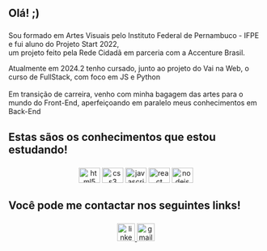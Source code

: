 <h2 align="left">Olá! ;)</h2>

###

<p align="left">Sou formado em Artes Visuais pelo Instituto Federal de Pernambuco - IFPE e fui aluno do Projeto Start 2022,<br> um projeto feito pela Rede Cidadã em parceria com a Accenture Brasil. <br>
  
  Atualmente em 2024.2 tenho cursado, junto ao projeto do Vai na Web, o curso de FullStack, com foco em JS e Python<br><br>Em transição de carreira, venho com minha bagagem das artes para o mundo do Front-End, aperfeiçoando em paralelo meus conhecimentos em Back-End</p>

###

<h2 align="left">Estas sãos os conhecimentos que estou estudando!</h2>

###

<div align="center">
  <img src="https://cdn.jsdelivr.net/gh/devicons/devicon/icons/html5/html5-original.svg" height="30" width="42" alt="html5 logo"  />
  <img src="https://cdn.jsdelivr.net/gh/devicons/devicon/icons/css3/css3-original.svg" height="30" width="42" alt="css3 logo"  />
  <img src="https://cdn.jsdelivr.net/gh/devicons/devicon/icons/javascript/javascript-original.svg" height="30" width="42" alt="javascript logo"  />
  <img src="https://cdn.jsdelivr.net/gh/devicons/devicon/icons/react/react-original.svg" height="30" width="42" alt="react logo"  />
  <img src="https://cdn.jsdelivr.net/gh/devicons/devicon/icons/nodejs/nodejs-original.svg" height="30" width="42" alt="nodejs logo"  />
</div>

###

<h2 align="left">Você pode me contactar nos seguintes links!</h2>

###

<div align="center">
  <a href="http://www.linkedin.com/in/hugo-albuqq" target="_blank">
    <img src="https://img.shields.io/static/v1?message=LinkedIn&logo=linkedin&label=&color=0077B5&logoColor=white&labelColor=&style=for-the-badge" height="35" alt="linkedin logo"  />
  </a>
  <a href="mailto:hugoalbuqq@gmail.com" target="_blank">
    <img src="https://img.shields.io/static/v1?message=Gmail&logo=gmail&label=&color=D14836&logoColor=white&labelColor=&style=for-the-badge" height="35" alt="gmail logo"  />
  </a>
</div>

###
